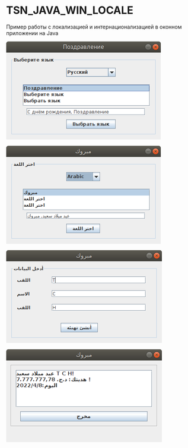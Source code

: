 # TSN_JAVA_WIN_LOCALE
Пример работы с локализацией и интернационализацией в оконном приложении на Java

![Screenshot](1.png)

![Screenshot](2.png)

![Screenshot](3.png)

![Screenshot](4.png)
